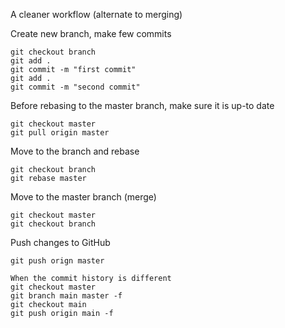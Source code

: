 A cleaner workflow (alternate to merging)

Create new branch, make few commits
```
git checkout branch
git add .
git commit -m "first commit"
git add .
git commit -m "second commit"
```

Before rebasing to the master branch, make sure it is up-to date

```
git checkout master
git pull origin master
```

Move to the branch and rebase
```
git checkout branch
git rebase master
```

Move to the master branch (merge)
```
git checkout master
git checkout branch
```

Push changes to GitHub
```
git push orign master
```


```
When the commit history is different
git checkout master   
git branch main master -f    
git checkout main  
git push origin main -f 
```
